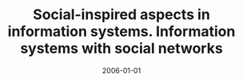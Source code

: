 ---
# Documentation: https://wowchemy.com/docs/managing-content/

title: Social-inspired aspects in information systems. Information systems with social
  networks
subtitle: ''
summary: ''
authors:
- kazienko
- Katarzyna Musiał
tags: []
categories: []
date: '2006-01-01'
lastmod: 2022-10-07T05:48:51Z
featured: false
draft: false

# Featured image
# To use, add an image named `featured.jpg/png` to your page's folder.
# Focal points: Smart, Center, TopLeft, Top, TopRight, Left, Right, BottomLeft, Bottom, BottomRight.
image:
  caption: ''
  focal_point: ''
  preview_only: false

# Projects (optional).
#   Associate this post with one or more of your projects.
#   Simply enter your project's folder or file name without extension.
#   E.g. `projects = ["internal-project"]` references `content/project/deep-learning/index.md`.
#   Otherwise, set `projects = []`.
projects: []
publishDate: '2022-10-07T05:48:49.855499Z'
publication_types:
- '1'
abstract: ''
publication: ''
---